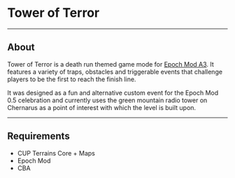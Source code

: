 # Tower of Terror
----
## About

Tower of Terror is a death run themed game mode for [Epoch Mod A3](https://github.com/EpochModTeam/Epoch). It features a variety of traps, obstacles and triggerable events that challenge players to be the first to reach the finish line.

It was designed as a fun and alternative custom event for the Epoch Mod 0.5 celebration and currently uses the green mountain radio tower on Chernarus as a point of interest with which the level is built upon.

----
## Requirements
* CUP Terrains Core + Maps
* Epoch Mod 
* CBA